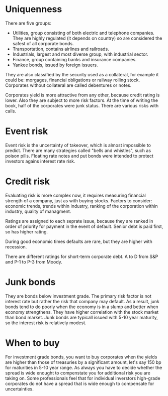 # Uniquenness
There are five groups:

* Utilities, group consisting of both electric and telephone companies. They are
highly regulated (it depends on country) so are considered the safest of all 
corporate  bonds.
* Transportation, contains airlines and railroads.
* Industrials, largest and most diverse group, with industrial sector.
* Finance, group containing banks and insurance companies.
* Yankee bonds, issued by foreign issuers.

They are also classified by the security used as a collateral, for example it could be:
morgages, financial obligations or railway rolling stock. Corporates without collateral
are called debentures or notes.

Corporates yield is more attractive from any other, because credit rating is lower.
Also they are subject to more risk factors. At the time of writing the book, half 
of the corporates were junk status. There are various risks with calls.

# Event risk
Event risk is the uncertainty of takeover, which is almost impossible to predict.
There are many strategies called "bells and whistles", such as poison pills. Floating
rate notes and put bonds were intended to protect investors agains interest rate risk.

# Credit risk
Evaluating risk is more complex now, it requires measuring financial strength of a company,
just as with buying stocks. Factors to consider: economic trends, trends within industry,
ranking of the corporation within industry, quality of managment.

Ratings are assigned to each seprate issue, because they are ranked in order of priority
for payment in the event of default. Senior debt is paid first, so has higher rating.

During good economic times defaults are rare, but they are higher with recession.

There are different ratings for short-term corporate debt. A to D from S&P and P-1 to P-3
from Moody.

# Junk bonds
They are bonds below investment grade. The primary risk factor is not interest rate but
rather the risk that company may default. As a result, junk bonds tend to do poorly when
the economy is in a slump and better when economy strengthens. They have higher correlation
with the stock market than bond market. Junk bonds are typicall issued with 5-10 year 
maturity, so the interest risk is relatively modest.

# When to buy
For investment grade bonds, you want to buy corporates when the yields are higher than those
of treasuries by a significant amount, let's say 150 bp for maturities in 5-10 year range.
As always you have to decide whether the spread is wide enought to compenstate you for 
additional risk you are taking on. Some professionals feel that for individual inverstors
high-grade corporates do not have a spread that is wide enough to compensate for uncertainties.